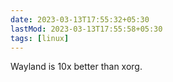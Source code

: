 ```yaml
---
date: 2023-03-13T17:55:32+05:30
lastMod: 2023-03-13T17:55:58+05:30
tags: [linux]
---
```


Wayland is 10x better than xorg.
